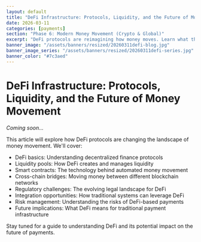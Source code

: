 ```yaml
---
layout: default
title: "DeFi Infrastructure: Protocols, Liquidity, and the Future of Money Movement"
date: 2026-03-11
categories: [payments]
section: "Phase 6: Modern Money Movement (Crypto & Global)"
excerpt: "DeFi protocols are reimagining how money moves. Learn what this means for traditional payment systems and how to prepare."
banner_image: "/assets/banners/resized/20260311defi-blog.jpg"
banner_image_series: "/assets/banners/resized/20260311defi-series.jpg"
banner_color: "#7c3aed"
---
```


# DeFi Infrastructure: Protocols, Liquidity, and the Future of Money Movement

*Coming soon...*

This article will explore how DeFi protocols are changing the landscape of money movement. We'll cover:

- DeFi basics: Understanding decentralized finance protocols
- Liquidity pools: How DeFi creates and manages liquidity
- Smart contracts: The technology behind automated money movement
- Cross-chain bridges: Moving money between different blockchain networks
- Regulatory challenges: The evolving legal landscape for DeFi
- Integration opportunities: How traditional systems can leverage DeFi
- Risk management: Understanding the risks of DeFi-based payments
- Future implications: What DeFi means for traditional payment infrastructure

Stay tuned for a guide to understanding DeFi and its potential impact on the future of payments.

